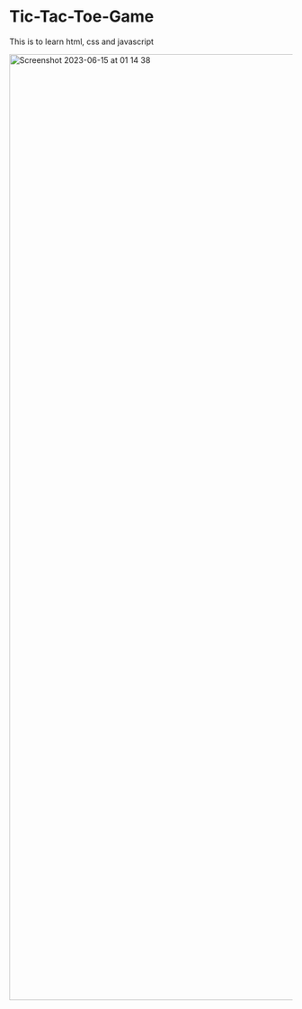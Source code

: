 # Tic-Tac-Toe-Game
This is to learn html, css  and javascript



<img width="1680" alt="Screenshot 2023-06-15 at 01 14 38" src="https://github.com/Vishnuka084/Tic-Tac-Toe-Game/assets/122769900/a12c8045-c21a-4769-b2c2-3f99714fd96b">
